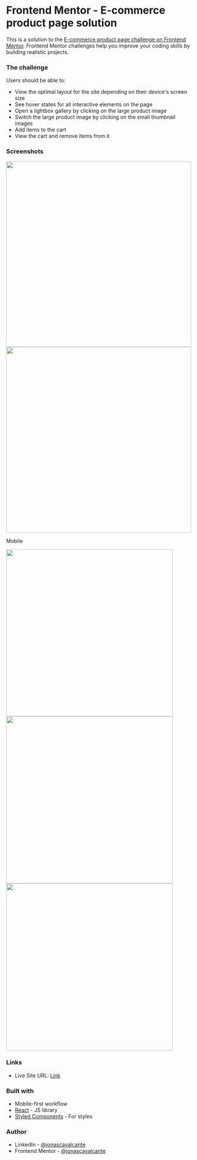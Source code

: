 # Frontend Mentor - E-commerce product page solution

This is a solution to the [E-commerce product page challenge on Frontend Mentor](https://www.frontendmentor.io/challenges/ecommerce-product-page-UPsZ9MJp6). Frontend Mentor challenges help you improve your coding skills by building realistic projects.

### The challenge

Users should be able to:

- View the optimal layout for the site depending on their device's screen size
- See hover states for all interactive elements on the page
- Open a lightbox gallery by clicking on the large product image
- Switch the large product image by clicking on the small thumbnail images
- Add items to the cart
- View the cart and remove items from it

### Screenshots

<p float="left">
  <img src="./images/desktop.png" width="500">
  <img src="./images/desktop1.png" width="500">
</p>

Mobile

<p float="left">
  <img src="./images/mobile.png" height="450">
  <img src="./images/mobile1.png" height="450">
  <img src="./images/mobile2.png" height="450">
</p>

### Links

- Live Site URL: [Link](https://ecommerce-product-page-jonascavalcante.vercel.app)

### Built with

- Mobile-first workflow
- [React](https://reactjs.org/) - JS library
- [Styled Components](https://styled-components.com/) - For styles

### Author

- LinkedIn - [@jonascavalcante](https://www.linkedin.com/in/jonascavalcante)
- Frontend Mentor - [@jonascavalcante](https://www.frontendmentor.io/profile/jonascavalcante)
